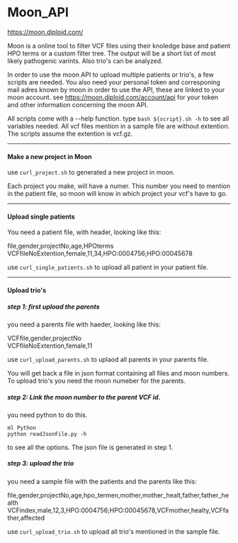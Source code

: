 # Moon_API
https://moon.diploid.com/

Moon is a online tool to filter VCF files using their knoledge base and patient HPO terms or a custom filter tree. The output will be a short list of most likely pathogenic varints. Also trio's can be analyzed.

In order to use the moon API to upload multiple patients or trio's, a few scripts are needed. 
You also need your personal token and corresponing mail adres known by moon in order to use the API, these are linked to your moon account.
see https://moon.diploid.com/account/api for your token and other information concerning the moon API.

All scripts come with a --help function. type ``` bash ${script}.sh -h ``` to see all variables needed.
All vcf files mention in a sample file are without extention. 
The scripts assume the extention is vcf.gz.
____________________________________________________________________
#### Make a new project in Moon
use ```curl_project.sh``` to generated a new project in  moon.

Each project you make, will have a numer. This number you need to mention in the patient file, so moon will know in which project your vcf's have to go.

___________________________________________________________________
#### Upload single patients
You need a patient file, with header, looking like this:

file,gender,projectNo,age,HPOterms                                                                                    
VCFfileNoExtention,female,11,34,HPO:0004756;HPO:00045678

use ```curl_single_patients.sh``` to upload all patient in your patient file.

__________________________________________________________________
#### Upload trio's
##### step 1: first upload the parents
you need a parents file with haeder, looking like this:

VCFfile,gender,projectNo                                                                    
VCFfileNoExtention,female,11

use ```curl_upload_parents.sh``` to uplaod all parents in your parents file.

You will get back a file in json format containing all files and moon numbers. To upload trio's you need the moon numeber for the parents.

##### step 2: Link the moon number to the parent VCF id.
you need python to do this.
```
ml Python
python readJsonFile.py -h
```
to see all the options. The json file is generated in step 1.

##### step 3: upload the trio
you need a sample file with the patients and the parents like this:

file,gender,projectNo,age,hpo_termen,mother,mother_healt,father,father_health
VCFindex,male,12,3,HPO:0004756;HPO:00045678,VCFmother,healty,VCFfather,affected

use ```curl_upload_trio.sh``` to upload all trio's mentioned in the sample file.












